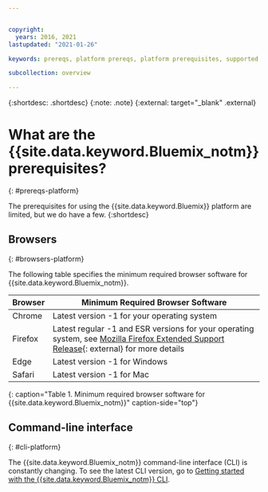 ```yaml
---


copyright:
  years: 2016, 2021
lastupdated: "2021-01-26"

keywords: prereqs, platform prereqs, platform prerequisites, supported browsers, browsers

subcollection: overview

---
```


{:shortdesc: .shortdesc}
{:note: .note}
{:external: target="_blank" .external}

# What are the {{site.data.keyword.Bluemix_notm}} prerequisites?
{: #prereqs-platform}

The prerequisites for using the {{site.data.keyword.Bluemix}} platform are limited, but we do have a few.
{:shortdesc}

## Browsers
{: #browsers-platform}

The following table specifies the minimum required browser software for {{site.data.keyword.Bluemix_notm}}.

| Browser | Minimum Required Browser Software |
|-------|-------|
| Chrome | Latest version -1 for your operating system |
| Firefox | Latest regular -1 and ESR versions for your operating system, see [Mozilla Firefox Extended Support Release](https://www.mozilla.org/en-US/firefox/organizations/){: external} for more details |
| Edge | Latest version -1 for Windows | 
| Safari | Latest version -1 for Mac |
{: caption="Table 1. Minimum required browser software for {{site.data.keyword.Bluemix_notm}}" caption-side="top"}

## Command-line interface
{: #cli-platform}

The {{site.data.keyword.Bluemix_notm}} command-line interface (CLI) is constantly changing. To see the latest CLI version, go to [Getting started with the {{site.data.keyword.Bluemix_notm}} CLI](/docs/cli?topic=cli-getting-started).
